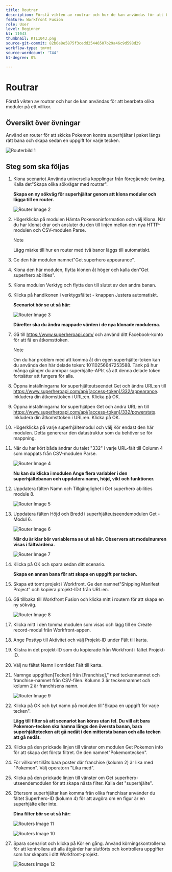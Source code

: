 ```yaml
---
title: Routrar
description: Förstå vikten av routrar och hur de kan användas för att bearbeta olika moduler på ett villkor.
feature: Workfront Fusion
role: User
level: Beginner
kt: 11043
thumbnail: KT11043.png
source-git-commit: 82b0e8e5875f3cedd25446507b29a46c9d598d29
workflow-type: tm+mt
source-wordcount: '744'
ht-degree: 0%

---
```



# Routrar

Förstå vikten av routrar och hur de kan användas för att bearbeta olika moduler på ett villkor.

## Översikt över övningar

Använd en router för att skicka Pokemon kontra superhjältar i paket längs rätt bana och skapa sedan en uppgift för varje tecken.

![Routerbild 1](../12-exercises/assets/routers-walkthrough-1.png)

## Steg som ska följas

1. Klona scenariot Använda universella kopplingar från föregående övning. Kalla det&quot;Skapa olika sökvägar med routrar&quot;.

   **Skapa en ny sökväg för superhjältar genom att klona moduler och lägga till en router.**

   ![Router Image 2](../12-exercises/assets/routers-walkthrough-2.png)

1. Högerklicka på modulen Hämta Pokemoninformation och välj Klona. När du har klonat drar och ansluter du den till linjen mellan den nya HTTP-modulen och CSV-modulen Parse.

   >[!NOTE]
   >
   > Lägg märke till hur en router med två banor läggs till automatiskt.

1. Ge den här modulen namnet&quot;Get superhero appearance&quot;.
1. Klona den här modulen, flytta klonen åt höger och kalla den&quot;Get superhero abilities&quot;.
1. Klona modulen Verktyg och flytta den till slutet av den andra banan.
1. Klicka på handikonen i verktygsfältet - knappen Justera automatiskt.

   **Scenariot bör se ut så här:**

   ![Router Image 3](../12-exercises/assets/routers-walkthrough-3.png)

   **Därefter ska du ändra mappade värden i de nya klonade modulerna.**

1. Gå till <https://www.superheroapi.com/> och använd ditt Facebook-konto för att få en åtkomsttoken.

   >[!NOTE]
   >
   >Om du har problem med att komma åt din egen superhjälte-token kan du använda den här delade token: 10110256647253588. Tänk på hur många gånger du anropar superhjälte-API:t så att denna delade token fortsätter att fungera för alla.

1. Öppna inställningarna för superhjälteutseendet Get och ändra URL:en till https://www.superheroapi.com/api/[access-token]/332/appearance. Inkludera din åtkomsttoken i URL:en. Klicka på OK.
1. Öppna inställningarna för superhjälpen Get och ändra URL:en till https://www.superheroapi.com/api/[access-token]/332/powerstats. Inkludera din åtkomsttoken i URL:en. Klicka på OK.
1. Högerklicka på varje superhjältemodul och välj Kör endast den här modulen. Detta genererar den datastruktur som du behöver se för mappning.
1. När du har kört båda ändrar du talet &quot;332&quot; i varje URL-fält till Column 4 som mappats från CSV-modulen Parse.

   ![Router Image 4](../12-exercises/assets/routers-walkthrough-4.png)

   **Nu kan du klicka i modulen Ange flera variabler i den superhjältebanan och uppdatera namn, höjd, vikt och funktioner.**

1. Uppdatera fälten Namn och Tillgänglighet i Get superhero abilities module 8.

   ![Router Image 5](../12-exercises/assets/routers-walkthrough-5.png)

1. Uppdatera fälten Höjd och Bredd i superhjälteutseendemodulen Get - Modul 6.

   ![Router Image 6](../12-exercises/assets/routers-walkthrough-6.png)

   **När du är klar bör variablerna se ut så här. Observera att modulnumren visas i fältvärdena.**

   ![Router Image 7](../12-exercises/assets/routers-walkthrough-7.png)

1. Klicka på OK och spara sedan ditt scenario.

   **Skapa en annan bana för att skapa en uppgift per tecken.**

1. Skapa ett tomt projekt i Workfront. Ge den namnet&quot;Shipping Manifest Project&quot; och kopiera projekt-ID:t från URL:en.
1. Gå tillbaka till Workfront Fusion och klicka mitt i routern för att skapa en ny sökväg.

   ![Router Image 8](../12-exercises/assets/routers-walkthrough-8.png)

1. Klicka mitt i den tomma modulen som visas och lägg till en Create record-modul från Workfront-appen.
1. Ange Posttyp till Aktivitet och välj Projekt-ID under Fält till karta.
1. Klistra in det projekt-ID som du kopierade från Workfront i fältet Projekt-ID.
1. Välj nu fältet Namn i området Fält till karta.
1. Namnge uppgiften[Tecken] från [Franchise],&quot; med teckennamnet och franchise-namnet från CSV-filen. Kolumn 3 är teckennamnet och kolumn 2 är franchisens namn.

   ![Router Image 9](../12-exercises/assets/routers-walkthrough-9.png)

1. Klicka på OK och byt namn på modulen till&quot;Skapa en uppgift för varje tecken&quot;.

   **Lägg till filter så att scenariot kan köras utan fel. Du vill att bara Pokemon-tecken ska hamna längs den översta banan, bara superhjältetecken att gå nedåt i den mittersta banan och alla tecken att gå nedåt.**

1. Klicka på den prickade linjen till vänster om modulen Get Pokemon info för att skapa det första filtret. Ge den namnet&quot;Pokemontecken&quot;.
1. För villkoret tillåts bara poster där franchise (kolumn 2) är lika med &quot;Pokemon&quot;. Välj operatorn &quot;Lika med&quot;.
1. Klicka på den prickade linjen till vänster om Get superhero-utseendemodulen för att skapa nästa filter. Kalla det &quot;superhjälte&quot;.
1. Eftersom superhjältar kan komma från olika franchisar använder du fältet Superhero-ID (kolumn 4) för att avgöra om en figur är en superhjälte eller inte.

   **Dina filter bör se ut så här:**

   ![Routers Image 11](../12-exercises/assets/routers-walkthrough-11.png)

   ![Routers Image 10](../12-exercises/assets/routers-walkthrough-10.png)

1. Spara scenariot och klicka på Kör en gång. Använd körningskontrollerna för att kontrollera att alla åtgärder har slutförts och kontrollera uppgifter som har skapats i ditt Workfront-projekt.

   ![Routers Image 12](../12-exercises/assets/routers-walkthrough-12.png)
